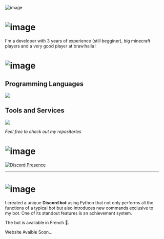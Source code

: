 ![image](https://user-images.githubusercontent.com/89902968/230765208-cfae69f1-59ce-4070-9902-1835fe5a7562.png)

# ![image](https://user-images.githubusercontent.com/89902968/230766037-911bc3dd-338d-47f3-9d9f-b843bea5c291.png)
I'm a developer with 3 years of experience (still begginer), big minecraft players and a very good player at brawlhalla ! 

# ![image](https://user-images.githubusercontent.com/89902968/230766020-c075b2d9-251e-487d-9a9a-9a33dbfef5b5.png)


## Programming Languages
<div>
  <img src="https://skillicons.dev/icons?i=bash,haxe,haxeflixel,html,md,py,java" />
</div>

## Tools and Services
<div>
  <img src="https://skillicons.dev/icons?i=cloudflare,css,discord,bots,linux,ps" />
</div>


_Feel free to check out my repositories_

# ![image](https://user-images.githubusercontent.com/89902968/230766198-6d9998b8-a61c-41ca-9242-27aa15e35bc7.png)


[![Discord Presence](https://lanyard.cnrad.dev/api/724005731228975154)](https://discord.com/users/724005731228975154)

** **

# ![image](https://user-images.githubusercontent.com/89902968/230766130-6e3d1af5-3178-474b-a789-16296288102a.png)

I created a unique **Discord bot** using Python that not only performs all the functions of a typical bot but also introduces new commands exclusive to my bot. One of its standout features is an achievement system. 

The bot is available in French 🥖. 

Website Avaible Soon...
